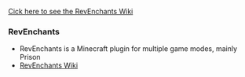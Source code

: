 [Cick here to see the RevEnchants Wiki](https://github.com/ammarmc/RevEnchants/wiki/RevEnchants)

### RevEnchants
- RevEnchants is a Minecraft plugin for multiple game modes, mainly Prison  
- [RevEnchants Wiki](https://github.com/ammarmc/RevEnchants/wiki/RevEnchants)

